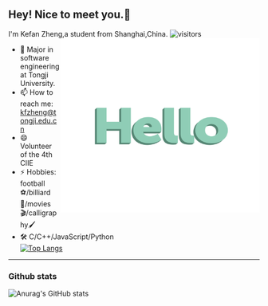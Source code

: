 <!--
**kefan-zheng/kefan-zheng** is a ✨ _special_ ✨ repository because its `README.md` (this file) appears on your GitHub profile.
-->
## Hey! Nice to meet you.👋
I'm Kefan Zheng,a student from Shanghai,China.
![visitors](https://visitor-badge.glitch.me/badge?page_id=kefan-zheng)
<img src="./img/hello-languages.gif" width = "400" height = "350" align=right />

- 🌱 Major in software engineering at Tongji University.
- 📫 How to reach me: kfzheng@tongji.edu.cn
- 😄 Volunteer of the 4th CIIE
- ⚡ Hobbies: football⚽/billiard🎱/movies🎬/calligraphy🖌
- 🛠  C/C++/JavaScript/Python</br>
  [![Top Langs](https://github-readme-stats.vercel.app/api/top-langs/?username=kefan-zheng&layout=compact)](https://github.com/anuraghazra/github-readme-stats)  
--------------------------------------------------------------------
### Github stats
![Anurag's GitHub stats](https://github-readme-stats.vercel.app/api?username=kefan-zheng&show_icons=true&theme=buefy&hide=prs,issues)
